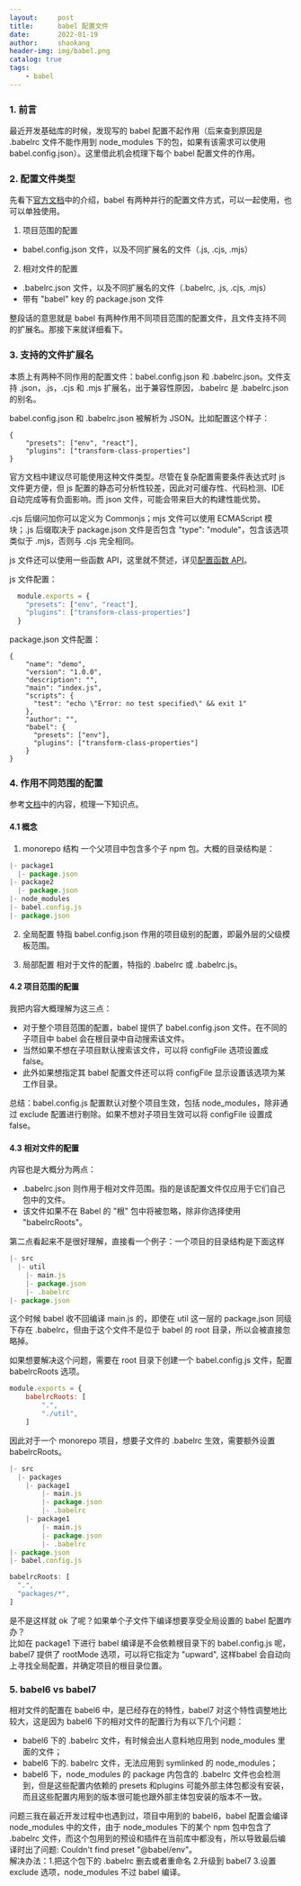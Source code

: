 ```yaml
---
layout:     post
title:      babel 配置文件
date:       2022-01-19
author:     shaokang
header-img: img/babel.png
catalog: true
tags:
    - babel
---
```


### 1. 前言
最近开发基础库的时候，发现写的 babel 配置不起作用（后来查到原因是 .babelrc 文件不能作用到 node_modules 下的包，如果有该需求可以使用 babel.config.json）。这里借此机会梳理下每个 babel 配置文件的作用。

### 2. 配置文件类型
先看下[官方文档](https://babel.docschina.org/docs/en/config-files/)中的介绍，babel 有两种并行的配置文件方式，可以一起使用，也可以单独使用。

1. 项目范围的配置
 - babel.config.json 文件，以及不同扩展名的文件（.js, .cjs, .mjs）
2. 相对文件的配置
 * .babelrc.json 文件，以及不同扩展名的文件（.babelrc, .js, .cjs, .mjs）
 * 带有 "babel" key 的 package.json 文件

整段话的意思就是 babel 有两种作用不同项目范围的配置文件，且文件支持不同的扩展名。那接下来就详细看下。

### 3. 支持的文件扩展名
本质上有两种不同作用的配置文件：babel.config.json 和 .babelrc.json。文件支持 .json，.js，.cjs 和 .mjs 扩展名，出于兼容性原因，.babelrc 是 .babelrc.json 的别名。

babel.config.json 和 .babelrc.json 被解析为 JSON。比如配置这个样子：
```
{
    "presets": ["env", "react"],
    "plugins": ["transform-class-properties"]
}
```
官方文档中建议尽可能使用这种文件类型。尽管在复杂配置需要条件表达式时 js 文件更方便，但 js 配置的静态可分析性较差，因此对可缓存性、代码检测、IDE 自动完成等有负面影响。而 json 文件，可能会带来巨大的构建性能优势。

.cjs 后缀问加你可以定义为 Commonjs；mjs 文件可以使用 ECMAScript 模块；.js 后缀取决于 package.json 文件是否包含 "type": "module"，包含该选项类似于 .mjs，否则与 .cjs 完全相同。

js 文件还可以使用一些函数 API，这里就不赘述，详见[配置函数 API](https://babel.docschina.org/docs/en/config-files/#%E9%85%8D%E7%BD%AE%E5%87%BD%E6%95%B0-api)。

js 文件配置：
```js
  module.exports = {
    "presets": ["env", "react"],
    "plugins": ["transform-class-properties"]
  }
```

package.json 文件配置：
```
{
    "name": "demo",
    "version": "1.0.0",
    "description": "",
    "main": "index.js",
    "scripts": {
      "test": "echo \"Error: no test specified\" && exit 1"
    },
    "author": "",
    "babel": {
      "presets": ["env"],
      "plugins": ["transform-class-properties"]
    }
}
```


### 4. 作用不同范围的配置
参考[文档](https://babel.docschina.org/docs/en/config-files/)中的内容，梳理一下知识点。

#### 4.1 概念
1. monorepo 结构
一个父项目中包含多个子 npm 包。大概的目录结构是：
```js
|- package1
  |- package.json
|- package2
  |- package.json
|- node_modules
|- babel.config.js
|- package.json
```

2. 全局配置
特指 babel.config.json 作用的项目级别的配置，即最外层的父级模板范围。

3. 局部配置
相对于文件的配置，特指的 .babelrc 或 .babelrc.js。

#### 4.2 项目范围的配置
我把内容大概理解为这三点：
- 对于整个项目范围的配置，babel 提供了 babel.config.json 文件。在不同的子项目中 babel 会在根目录中自动搜索该文件。
- 当然如果不想在子项目默认搜索该文件，可以将 configFile 选项设置成 false。
- 此外如果想指定其 babel 配置文件还可以将 configFile 显示设置该选项为某工作目录。

总结：babel.config.js 配置默认对整个项目生效，包括 node_modules，除非通过 exclude 配置进行剔除。如果不想对子项目生效可以将 configFile 设置成 false。


#### 4.3 相对文件的配置
内容也是大概分为两点：
- .babelrc.json 则作用于相对文件范围。指的是该配置文件仅应用于它们自己包中的文件。
- 该文件如果不在 Babel 的 "根" 包中将被忽略，除非你选择使用 "babelrcRoots"。

第二点看起来不是很好理解，直接看一个例子：一个项目的目录结构是下面这样
```js
|- src
  |- util
    |- main.js
    |- package.json
    |- .babelrc
|- package.json
```
这个时候 babel 收不回编译 main.js 的，即使在 util 这一层的 package.json 同级下存在 .babelrc，但由于这个文件不是位于 babel 的 root 目录，所以会被直接忽略掉。

如果想要解决这个问题，需要在 root 目录下创建一个 babel.config.js 文件，配置 babelrcRoots 选项。
```js
module.exports = {
    babelrcRoots: [
        ".",
        "./util",
    ]
```

因此对于一个 monorepo 项目，想要子文件的 .babelrc 生效，需要额外设置 babelrcRoots。
```js
|- src
  |- packages
    |- package1
        |- main.js
        |- package.json
        |- .babelrc
    |- package1
        |- main.js
        |- package.json
        |- .babelrc
|- package.json
|- babel.config.js
```
```js
babelrcRoots: [
  ".",
  "packages/*",
]
```
是不是这样就 ok 了呢？如果单个子文件下编译想要享受全局设置的 babel 配置咋办？  
比如在 package1 下进行 babel 编译是不会依赖根目录下的 babel.config.js 呢，babel7 提供了 rootMode 选项，可以将它指定为 "upward", 这样babel 会自动向上寻找全局配置，并确定项目的根目录位置。

### 5. babel6 vs babel7
相对文件的配置在 babel6 中，是已经存在的特性，babel7 对这个特性调整地比较大，这是因为 babel6 下的相对文件的配置行为有以下几个问题：
- babel6 下的 .babelrc 文件，有时候会出人意料地应用到 node_modules 里面的文件；
- babel6 下的. babelrc 文件，无法应用到 symlinked 的 node_modules；
- babel6 下，node_modules 的 package 内包含的 .babelrc 文件也会检测到，但是这些配置内依赖的 presets 和plugins 可能外部主体包都没有安装，而且这些配置内用到的版本很可能也跟外部主体包安装的版本不一致。

问题三我在最近开发过程中也遇到过，项目中用到的 babel6，babel 配置会编译 node_modules 中的文件，由于 node_modules 下的某个 npm 包中包含了 .babelrc 文件，而这个包用到的预设和插件在当前库中都没有，所以导致最后编译时出了问题: Couldn't find preset "@babel/env"。  
解决办法：1.把这个包下的 .babelrc 删去或者重命名 2.升级到 babel7 3.设置 exclude 选项，node_modules 不过 babel 编译。
